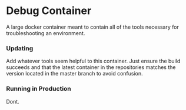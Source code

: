 # Debug Container
A large docker container meant to contain all of the tools necessary for troubleshooting an environment.

### Updating
Add whatever tools seem helpful to this container.  Just ensure the build succeeds and that the latest container in the
repositories matches the version located in the master branch to avoid confusion.

### Running in Production
Dont.
